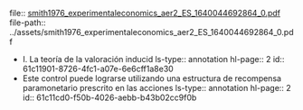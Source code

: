 file:: [smith1976_experimentaleconomics_aer2_ES_1640044692864_0.pdf](../assets/smith1976_experimentaleconomics_aer2_ES_1640044692864_0.pdf)
file-path:: ../assets/smith1976_experimentaleconomics_aer2_ES_1640044692864_0.pdf

- I. La teoría de la valoración inducid
  ls-type:: annotation
  hl-page:: 2
  id:: 61c11901-8726-4fc1-a07e-6e6cff1a8e30
- Este    control    puede    lograrse utilizando   una   estructura   de   recompensa paramonetario  prescrito  en  las  acciones
  ls-type:: annotation
  hl-page:: 2
  id:: 61c11cd0-f50b-4026-aebb-b43b02cc9f0b